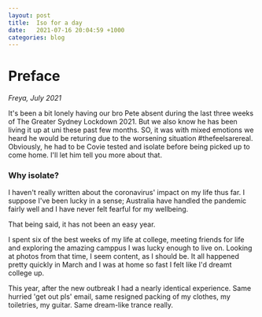 ```yaml
---
layout: post
title:  Iso for a day
date:   2021-07-16 20:04:59 +1000
categories: blog
---
```


# Preface
*Freya, July 2021*

It's been a bit lonely having our bro Pete absent during the last three weeks of The Greater Sydney Lockdown 2021. But we also know he has been living it up at uni these past few months. SO, it was with mixed emotions we heard he would be returing due to the worsening situation #thefeelsarereal. Obviously, he had to be Covie tested and isolate before being picked up to come home. I'll let him tell you more about that.

### Why isolate?
I haven't really written about the coronavirus' impact on my life thus far. I suppose I've been lucky in a sense; Australia have handled the pandemic fairly well and I have never felt fearful for my wellbeing. 

That being said, it has not been an easy year. 

I spent six of the best weeks of my life at college, meeting friends for life and exploring the amazing camppus I was lucky enough to live on. Looking at photos from that time, I seem content, as I should be. It all happened pretty quickly in March and I was at home so fast I felt like I'd dreamt college up. 

This year, after the new outbreak I had a nearly identical experience. Same hurried 'get out pls' email, same resigned packing of my clothes, my toiletries, my guitar. Same dream-like trance really. 